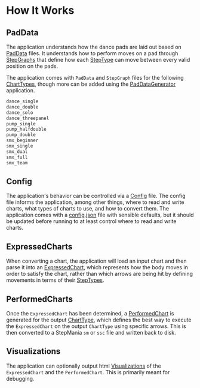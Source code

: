 # How It Works

## PadData

The application understands how the dance pads are laid out based on [PadData](../../StepManiaLibrary/docs/PadData.md) files. It understands how to perform moves on a pad through [StepGraphs](../../StepManiaLibrary/docs/StepGraphs.md) that define how each [StepType](../../StepManiaLibrary/docs/StepTypes.md) can move between every valid position on the pads.

The application comes with `PadData` and `StepGraph` files for the following [ChartTypes](../../StepManiaLibrary/docs/ChartType.md), though more can be added using the [PadDataGenerator](../../PadDataGenerator/docs/Readme.md) application.

```C#
dance_single
dance_double
dance_solo
dance_threepanel
pump_single
pump_halfdouble
pump_double
smx_beginner
smx_single
smx_dual
smx_full
smx_team
```

## Config

The application's behavior can be controlled via a [Config](Config.md) file. The config file informs the application, among other things, where to read and write charts, what types of charts to use, and how to convert them. The application comes with a [config.json](../config.json) file with sensible defaults, but it should be updated before running to at least control where to read and write charts.

## ExpressedCharts

When converting a chart, the application will load an input chart and then parse it into an [ExpressedChart](../../StepManiaLibrary/docs/ExpressedChart.md), which represents how the body moves in order to satisfy the chart, rather than which arrows are being hit by defining movements in terms of their [StepTypes](../../StepManiaLibrary/docs/StepTypes.md).

## PerformedCharts

Once the `ExpressedChart` has been determined, a [PerformedChart](../../StepManiaLibrary/docs/PerformedChart.md) is generated for the output [ChartType](../../StepManiaLibrary/docs/ChartType.md), which defines the best way to execute the `ExpressedChart` on the output `ChartType` using specific arrows. This is then converted to a StepMania `sm` or `ssc` file and written back to disk.

## Visualizations

The application can optionally output html [Visualizations](Visualizations.md) of the `ExpressedChart` and the `PerformedChart`. This is primarily meant for debugging.